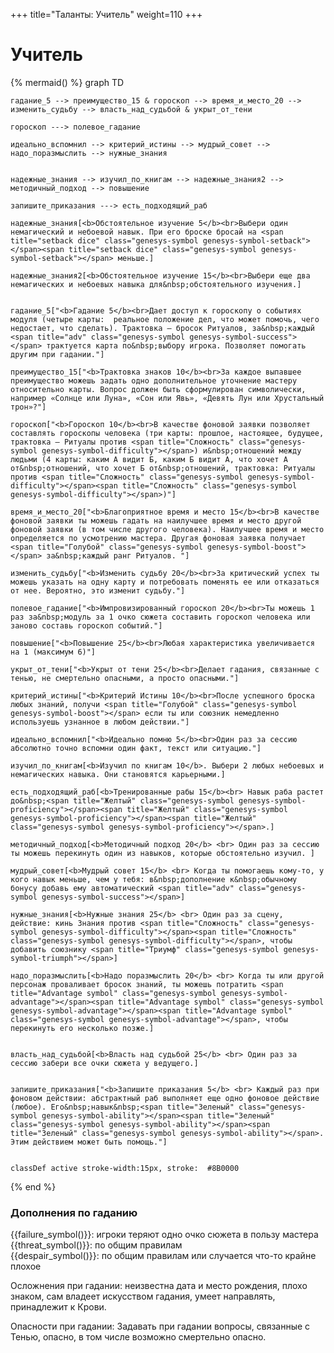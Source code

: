 +++
title="Таланты: Учитель"
weight=110
+++

Учитель
===

{% mermaid() %}
graph TD
    
    гадание_5 --> преимущество_15 & гороскоп --> время_и_место_20 --> изменить_судьбу --> власть_над_судьбой & укрыт_от_тени

    гороскоп ---> полевое_гадание

    идеально_вспомнил --> критерий_истины --> мудрый_совет -->  надо_поразмыслить --> нужные_знания


    надежные_знания --> изучил_по_книгам --> надежные_знания2 --> методичный_подход --> повышение

    запишите_приказания ---> есть_подходящий_раб 

    надежные_знания[<b>Обстоятельное изучение 5</b><br>Выбери один немагический и небоевой навык. При его броске бросай на <span title="setback dice" class="genesys-symbol genesys-symbol-setback"></span><span title="setback dice" class="genesys-symbol genesys-symbol-setback"></span> меньше.]

    надежные_знания2[<b>Обстоятельное изучение 15</b><br>Выбери еще два немагических и небоевых навыка для&nbsp;обстоятельного изучения.]

    
    гадание_5["<b>Гадание 5</b><br>Дает доступ к гороскопу о событиях модуля (четыре карты:  реальное положение дел, что может помочь, чего недостает, что сделать). Трактовка — бросок Ритуалов, за&nbsp;каждый <span title="adv" class="genesys-symbol genesys-symbol-success"></span> трактуется карта по&nbsp;выбору игрока. Позволяет помогать другим при гадании."]

    преимущество_15["<b>Трактовка знаков 10</b><br>За каждое выпавшее преимущество можешь задать одно дополнительное уточнение мастеру относительно карты. Вопрос должен быть сформулирован символически, например «Солнце или Луна», «Сон или Явь», «Девять Лун или Хрустальный трон»?"]

    гороскоп["<b>Гороскоп 10</b><br>В качестве фоновой заявки позволяет составлять гороскопы человека (три карты: прошлое, настоящее, будущее, трактовка — Ритуалы против <span title="Сложность" class="genesys-symbol genesys-symbol-difficulty"></span>) и&nbsp;отношений между людьми (4 карты: каким А видит Б, каким Б видит А, что хочет А от&nbsp;отношений, что хочет Б от&nbsp;отношений, трактовка: Ритуалы против <span title="Сложность" class="genesys-symbol genesys-symbol-difficulty"></span><span title="Сложность" class="genesys-symbol genesys-symbol-difficulty"></span>)"]

    время_и_место_20["<b>Благоприятное время и место 15</b><br>В качестве фоновой заявки ты можешь гадать на наилучшее время и место другой фоновой заявки (в том числе другого человека). Наилучшее время и место определяется по усмотрению мастера. Другая фоновая заявка получает <span title="Голубой" class="genesys-symbol genesys-symbol-boost"></span> за&nbsp;каждый ранг Ритуалов. "]

    изменить_судьбу["<b>Изменить судьбу 20</b><br>За критический успех ты можешь указать на одну карту и потребовать поменять ее или отказаться от нее. Вероятно, это изменит судьбу."]

    полевое_гадание["<b>Импровизированный гороскоп 20</b><br>Ты можешь 1 раз за&nbsp;модуль за 1 очко сюжета составить гороскоп человека или заново составь гороскоп событий."]

    повышение["<b>Повышение 25</b><br>Любая характеристика увеличивается на 1 (максимум 6)"]

    укрыт_от_тени["<b>Укрыт от тени 25</b><br>Делает гадания, связанные с тенью, не смертельно опасными, а просто опасными."]

    критерий_истины["<b>Критерий Истины 10</b><br>После успешного броска любых знаний, получи <span title="Голубой" class="genesys-symbol genesys-symbol-boost"></span> если ты или союзник немедленно используешь узнанное в любом действии."]

    идеально_вспомнил["<b>Идеально помню 5</b><br>Один раз за сессию абсолютно точно вспомни один факт, текст или ситуацию."]

    изучил_по_книгам[<b>Изучил по книгам 10</b>. Выбери 2 любых небоевых и немагических навыка. Они становятся карьерными.]

    есть_подходящий_раб[<b>Тренированные рабы 15</b><br> Навык раба растет до&nbsp;<span title="Желтый" class="genesys-symbol genesys-symbol-proficiency"></span><span title="Желтый" class="genesys-symbol genesys-symbol-proficiency"></span><span title="Желтый" class="genesys-symbol genesys-symbol-proficiency"></span>.]

    методичный_подход[<b>Методичный подход 20</b> <br> Один раз за сессию ты можешь перекинуть один из навыков, которые обстоятельно изучил. ]

    мудрый_совет[<b>Мудрый совет 15</b> <br> Когда ты помогаешь кому-то, у кого навык меньше, чем у тебя: в&nbsp;дополнение к&nbsp;обычному бонусу добавь ему автоматический <span title="adv" class="genesys-symbol genesys-symbol-success"></span>]

    нужные_знания[<b>Нужные знания 25</b> <br> Один раз за сцену, действие: кинь Знания против <span title="Сложность" class="genesys-symbol genesys-symbol-difficulty"></span><span title="Сложность" class="genesys-symbol genesys-symbol-difficulty"></span>, чтобы добавить союзнику <span title="Триумф" class="genesys-symbol genesys-symbol-triumph"></span>]

    надо_поразмыслить[<b>Надо поразмыслить 20</b> <br> Когда ты или другой персонаж проваливает бросок знаний, ты можешь потратить <span title="Advantage symbol" class="genesys-symbol genesys-symbol-advantage"></span><span title="Advantage symbol" class="genesys-symbol genesys-symbol-advantage"></span><span title="Advantage symbol" class="genesys-symbol genesys-symbol-advantage"></span>, чтобы перекинуть его несколько позже.]


    власть_над_судьбой[<b>Власть над судьбой 25</b> <br> Один раз за сессию забери все очки сюжета у ведущего.]


    запишите_приказания["<b>Запишите приказания 5</b> <br> Каждый раз при фоновом действии: абстрактный раб выполняет еще одно фоновое действие (любое). Его&nbsp;навык&nbsp;<span title="Зеленый" class="genesys-symbol genesys-symbol-ability"></span><span title="Зеленый" class="genesys-symbol genesys-symbol-ability"></span><span title="Зеленый" class="genesys-symbol genesys-symbol-ability"></span>. Этим действием может быть помощь."]


    classDef active stroke-width:15px, stroke: 	#8B0000
{% end %}

### Дополнения по гаданию

{{failure_symbol()}}: игроки теряют одно очко сюжета в пользу мастера <br>
{{threat_symbol()}}: по общим правилам  <br>
{{despair_symbol()}}: по общим правилам или случается что-то крайне плохое <br>

Осложнения при гадании: неизвестна дата и место рождения, плохо знаком, сам владеет искусством гадания, умеет направлять, принадлежит к Крови. 

Опасности при гадании: Задавать при гадании вопросы, связанные с Тенью, опасно, в том числе возможно смертельно опасно. 